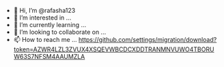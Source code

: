 - 👋 Hi, I’m @rafasha123
- 👀 I’m interested in ...
- 🌱 I’m currently learning ...
- 💞️ I’m looking to collaborate on ...
- 📫 How to reach me ...
https://github.com/settings/migration/download?token=AZWR4LZL3ZVUX4XSQEVWBCDCXDDTRANMNVUWO4TBORUW63S7NFSM4AAUMZLA
<!---
rafasha123/rafasha123 is a ✨ special ✨ repository because its `README.md` (this file) appears on your GitHub profile.
You can click the Preview link to take a look at your changes.
--->
